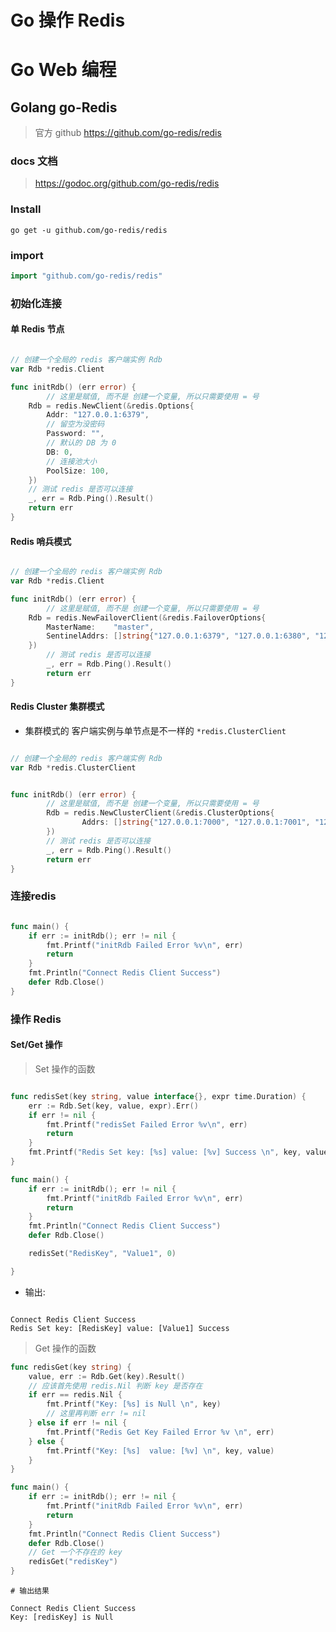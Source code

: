 # Go 操作 Redis


# Go Web 编程

## Golang go-Redis

> 官方 github https://github.com/go-redis/redis

### docs 文档

> https://godoc.org/github.com/go-redis/redis


### Install

```shell
go get -u github.com/go-redis/redis
```

### import

```go
import "github.com/go-redis/redis"
```


### 初始化连接


#### 单 Redis 节点

```go

// 创建一个全局的 redis 客户端实例 Rdb
var Rdb *redis.Client

func initRdb() (err error) {
        // 这里是赋值, 而不是 创建一个变量, 所以只需要使用 = 号
	Rdb = redis.NewClient(&redis.Options{
		Addr: "127.0.0.1:6379",
		// 留空为没密码
		Password: "",
		// 默认的 DB 为 0
		DB: 0,
		// 连接池大小
		PoolSize: 100,
	})
	// 测试 redis 是否可以连接
	_, err = Rdb.Ping().Result()
	return err
}
```


#### Redis 哨兵模式

```go

// 创建一个全局的 redis 客户端实例 Rdb
var Rdb *redis.Client

func initRdb() (err error) {
        // 这里是赋值, 而不是 创建一个变量, 所以只需要使用 = 号
	Rdb = redis.NewFailoverClient(&redis.FailoverOptions{
		MasterName:    "master",
		SentinelAddrs: []string{"127.0.0.1:6379", "127.0.0.1:6380", "127.0.0.1:6381"},
	})
        // 测试 redis 是否可以连接
        _, err = Rdb.Ping().Result()
        return err
}

```


#### Redis Cluster 集群模式

* 集群模式的 客户端实例与单节点是不一样的 `*redis.ClusterClient`

```go

// 创建一个全局的 redis 客户端实例 Rdb
var Rdb *redis.ClusterClient


func initRdb() (err error) {
        // 这里是赋值, 而不是 创建一个变量, 所以只需要使用 = 号
        Rdb = redis.NewClusterClient(&redis.ClusterOptions{
                Addrs: []string{"127.0.0.1:7000", "127.0.0.1:7001", "127.0.0.1:7002", "127.0.0.1:7003"},
        })
        // 测试 redis 是否可以连接
        _, err = Rdb.Ping().Result()
        return err
}

```


### 连接redis

```go

func main() {
	if err := initRdb(); err != nil {
		fmt.Printf("initRdb Failed Error %v\n", err)
		return
	}
	fmt.Println("Connect Redis Client Success")
	defer Rdb.Close()
}
```


### 操作 Redis



#### Set/Get 操作


> Set 操作的函数

```go

func redisSet(key string, value interface{}, expr time.Duration) {
	err := Rdb.Set(key, value, expr).Err()
	if err != nil {
		fmt.Printf("redisSet Failed Error %v\n", err)
		return
	}
	fmt.Printf("Redis Set key: [%s] value: [%v] Success \n", key, value)
}

func main() {
	if err := initRdb(); err != nil {
		fmt.Printf("initRdb Failed Error %v\n", err)
		return
	}
	fmt.Println("Connect Redis Client Success")
	defer Rdb.Close()

	redisSet("RedisKey", "Value1", 0)

}

```

* 输出:

```shell

Connect Redis Client Success
Redis Set key: [RedisKey] value: [Value1] Success 

```


> Get 操作的函数


```go
func redisGet(key string) {
	value, err := Rdb.Get(key).Result()
	// 应该首先使用 redis.Nil 判断 key 是否存在
	if err == redis.Nil {
		fmt.Printf("Key: [%s] is Null \n", key)
		// 这里再判断 err != nil
	} else if err != nil {
		fmt.Printf("Redis Get Key Failed Error %v \n", err)
	} else {
		fmt.Printf("Key: [%s]  value: [%v] \n", key, value)
	}
}

func main() {
	if err := initRdb(); err != nil {
		fmt.Printf("initRdb Failed Error %v\n", err)
		return
	}
	fmt.Println("Connect Redis Client Success")
	defer Rdb.Close()
	// Get 一个不存在的 key
	redisGet("redisKey")
}

```


```shell
# 输出结果

Connect Redis Client Success
Key: [redisKey] is Null 

```



